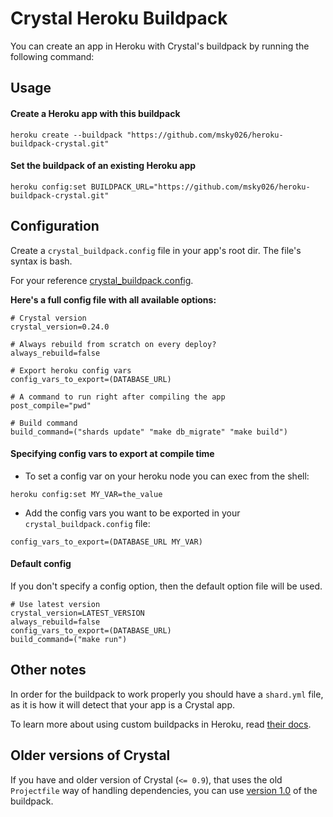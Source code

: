 # Crystal Heroku Buildpack

You can create an app in Heroku with Crystal's buildpack by running the
following command:

## Usage

#### Create a Heroku app with this buildpack

```
heroku create --buildpack "https://github.com/msky026/heroku-buildpack-crystal.git"
```

#### Set the buildpack of an existing Heroku app

```
heroku config:set BUILDPACK_URL="https://github.com/msky026/heroku-buildpack-crystal.git"
```

## Configuration

Create a `crystal_buildpack.config` file in your app's root dir. The file's syntax is bash.

For your reference [crystal_buildpack.config](https://github.com/msky026/heroku-buildpack-crystal/blob/master/crystal_buildpack.config).

__Here's a full config file with all available options:__

```
# Crystal version
crystal_version=0.24.0

# Always rebuild from scratch on every deploy?
always_rebuild=false

# Export heroku config vars
config_vars_to_export=(DATABASE_URL)

# A command to run right after compiling the app
post_compile="pwd"

# Build command
build_command=("shards update" "make db_migrate" "make build")
```

#### Specifying config vars to export at compile time

* To set a config var on your heroku node you can exec from the shell:

```
heroku config:set MY_VAR=the_value
```

* Add the config vars you want to be exported in your `crystal_buildpack.config` file:

```
config_vars_to_export=(DATABASE_URL MY_VAR)
```

#### Default config

If you don't specify a config option, then the default option file will be used.

```
# Use latest version
crystal_version=LATEST_VERSION
always_rebuild=false
config_vars_to_export=(DATABASE_URL)
build_command=("make run")
```

## Other notes

In order for the buildpack to work properly you should have a `shard.yml`
file, as it is how it will detect that your app is a Crystal app.

To learn more about using custom buildpacks in Heroku, read [their docs](https://devcenter.heroku.com/articles/third-party-buildpacks#using-a-custom-buildpack).

## Older versions of Crystal

If you have and older version of Crystal (`<= 0.9`), that uses the old
`Projectfile` way of handling dependencies, you can use
[version 1.0](https://github.com/zamith/heroku-buildpack-crystal/tree/v1.0.0) of
the buildpack.
